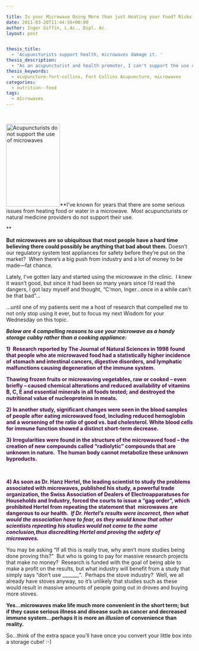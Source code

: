 ```yaml
---

title: Is your Microwave Doing More than just Heating your Food? Risks that Might Not be Worth it.
date: 2011-03-20T11:44:56+00:00
author: Inger Giffin, L.Ac., Dipl. Ac.
layout: post


thesis_title:
  - 'Acupuncturists support health, microwaves damage it. '
thesis_description:
  - "As an acupuncturist and health promoter, I can't support the use of microwaves, and here's why. Are the risks really worth it? "
thesis_keywords:
  - acupuncture-fort-collins, Fort Collins Acupuncture, microwaves
categories:
  - nutrition--food
tags:
  - microwaves
---
```

&nbsp;

[<img class=" wp-image-1005 alignleft" title="microwave dangerous to your Qi" src="http://www.wisdomwaysacupuncture.com/wp-content/uploads/2011/03/microwave-danger-97x150.jpg" alt="Acupuncturists do not support the use of microwaves" width="145" height="224" srcset="http://www.wisdomwaysacupuncture.com/wp-content/uploads/2011/03/microwave-danger-97x150.jpg 97w, http://www.wisdomwaysacupuncture.com/wp-content/uploads/2011/03/microwave-danger-195x300.jpg 195w, http://www.wisdomwaysacupuncture.com/wp-content/uploads/2011/03/microwave-danger.jpg 306w" sizes="(max-width: 145px) 100vw, 145px" />](http://www.wisdomwaysacupuncture.com/wp-content/uploads/2011/03/microwave-danger.jpg)**I&#8217;ve known for years that there are some serious issues from heating food or water in a microwave.  Most acupuncturists or natural medicine providers do not support their use.
  
** 

**But microwaves are so ubiquitous that most people have a hard time believing there could possibly be anything that bad about them.** Doesn&#8217;t our regulatory system test appliances for safety before they&#8217;re put on the market?  When there&#8217;s a big push from industry and a lot of money to be made&#8212;fat chance.

Lately, I&#8217;ve gotten lazy and started using the microwave in the clinic.  I knew it wasn&#8217;t good, but since it had been so many years since I&#8217;d read the dangers, I got lazy myself and thought, &#8220;C&#8217;mon, Inger&#8230;once in a while can&#8217;t be that bad&#8221;&#8230;

&#8230;until one of my patients sent me a host of research that compelled me to not only stop using it ever, but to focus my next Wisdom for your Wednesday on this topic.

_**Below are 4 compelling reasons to use your microwave as a handy storage cubby rather than a cooking appliance:**_

<span style="color: #420042;"><strong>1)  Research reported by The Journal of Natural Sciences in 1998 found that people who ate microwaved food had a statistically higher incidence of stomach and intestinal cancers, digestive disorders, and lymphatic malfunctions causing degeneration of the immune system.</strong></span>

<div>
  <p>
    <span style="color: #420042;"><strong>Thawing frozen fruits or microwaving vegetables, raw or cooked &#8211; even briefly &#8211; caused chemical alterations and reduced availability of vitamins B, C, E and essential minerals in all foods tested; and destroyed the nutritional value of nucleoproteins in meats.</strong></span>
  </p>
  
  <p>
    <span style="color: #420042;"><strong>2) In another study, significant changes were seen in the blood samples of people after eating microwaved food, including reduced hemoglobin and a worsening of the ratio of good vs. bad cholesterol. White blood cells for immune function showed a distinct short-term decrease. </strong></span>
  </p>
  
  <p>
    <span style="color: #420042;"><strong>3) Irregularities were found in the structure of the microwaved food &#8211; the creation of new compounds called &#8220;radiolytic&#8221; compounds that are unknown in nature.  The human body cannot metabolize these unknown byproducts.</strong></span>
  </p>
  
  <p>
    &nbsp;
  </p>
  
  <p>
    <span style="color: #420042;"><strong>4) As soon as </strong><strong>Dr. Hanz Hertel, </strong><strong>the leading scientist to study the problems associated with microwaves</strong><strong>,</strong><strong> published his study, a powerful trade organization, the Swiss Association of Dealers of Electroapparatuses for Households and Industry, forced the courts to issue a &#8220;gag order&#8221;, which prohibited Hertel from repeating the statement that  microwaves are dangerous to our health.  <em>If Dr. Hertel&#8217;s results were incorrect, then what would the association have to fear, as they would know that other scientists repeating his studies would not come to the same conclusion,thus discrediting Hertel and proving the safety of microwaves. </em></strong></span>
  </p>
  
  <p>
    You may be asking &#8220;If all this is really true, why aren&#8217;t more studies being done proving this?&#8221;  But who is going to pay for massive research projects that make no money?  Research is funded with the goal of being able to make a profit on the results, but what industry will benefit from a study that simply says &#8220;don&#8217;t use _______&#8221;.  Perhaps the stove industry?  Well, we all already have stoves anyway, so it&#8217;s unlikely that studies such as these would result in massive amounts of people going out in droves and buying more stoves.
  </p>
  
  <p>
    <strong>Yes&#8230;microwaves make life much more convenient in the short term; but if they cause serious illness and disease such as cancer and decreased immune system&#8230;perhaps it is more an <em>illusion</em> of convenience than reality.</strong>
  </p>
  
  <p>
    So&#8230;think of the extra space you&#8217;ll have once you convert your little box into a storage cube! :-)
  </p>
</div>